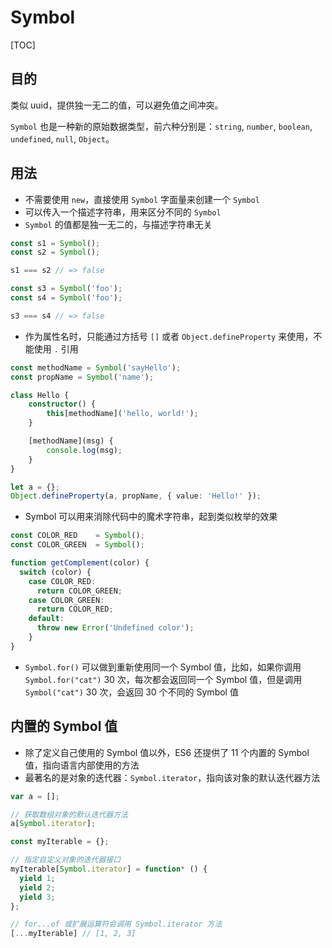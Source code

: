 # Symbol

[TOC]

## 目的

类似 uuid，提供独一无二的值，可以避免值之间冲突。

`Symbol` 也是一种新的原始数据类型，前六种分别是：`string`, `number`, `boolean`, `undefined`, `null`, `Object`。

## 用法

- 不需要使用 `new`，直接使用 `Symbol` 字面量来创建一个 `Symbol`
- 可以传入一个描述字符串，用来区分不同的 `Symbol`
- `Symbol` 的值都是独一无二的，与描述字符串无关

```ts
const s1 = Symbol();
const s2 = Symbol();

s1 === s2 // => false

const s3 = Symbol('foo');
const s4 = Symbol('foo');

s3 === s4 // => false
```

- 作为属性名时，只能通过方括号 `[]` 或者 `Object.defineProperty` 来使用，不能使用 `.` 引用

```ts
const methodName = Symbol('sayHello');
const propName = Symbol('name');

class Hello {
    constructor() {
        this[methodName]('hello, world!');
    }

    [methodName](msg) {
        console.log(msg);
    }
}

let a = {};
Object.defineProperty(a, propName, { value: 'Hello!' });
```

- Symbol 可以用来消除代码中的魔术字符串，起到类似枚举的效果

```ts
const COLOR_RED    = Symbol();
const COLOR_GREEN  = Symbol();

function getComplement(color) {
  switch (color) {
    case COLOR_RED:
      return COLOR_GREEN;
    case COLOR_GREEN:
      return COLOR_RED;
    default:
      throw new Error('Undefined color');
    }
}
```

- `Symbol.for()` 可以做到重新使用同一个 Symbol 值，比如，如果你调用 `Symbol.for("cat")` 30 次，每次都会返回同一个 Symbol 值，但是调用 `Symbol("cat")` 30 次，会返回 30 个不同的 Symbol 值


## 内置的 Symbol 值

- 除了定义自己使用的 Symbol 值以外，ES6 还提供了 11 个内置的 Symbol 值，指向语言内部使用的方法
- 最著名的是对象的迭代器：`Symbol.iterator`，指向该对象的默认迭代器方法

```ts
var a = [];

// 获取数组对象的默认迭代器方法
a[Symbol.iterator];

const myIterable = {};

// 指定自定义对象的迭代器接口
myIterable[Symbol.iterator] = function* () {
  yield 1;
  yield 2;
  yield 3;
};

// for...of 或扩展运算符会调用 Symbol.iterator 方法
[...myIterable] // [1, 2, 3]
```
